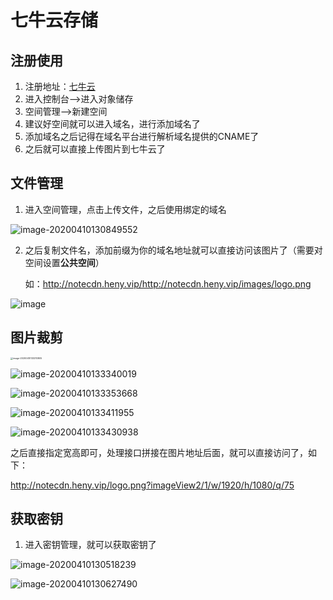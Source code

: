 # 七牛云存储

## 注册使用

1. 注册地址：[七牛云](https://portal.qiniu.com/signup)
2. 进入控制台-->进入对象储存
3. 空间管理-->新建空间
4. 建议好空间就可以进入域名，进行添加域名了
5. 添加域名之后记得在域名平台进行解析域名提供的CNAME了
6. 之后就可以直接上传图片到七牛云了

## 文件管理

1. 进入空间管理，点击上传文件，之后使用绑定的域名

![image-20200410130849552](http://notecdn.heny.vip/http://notecdn.heny.vip/images/七牛云cdn加速图片_03.png)

2. 之后复制文件名，添加前缀为你的域名地址就可以直接访问该图片了（需要对空间设置**公共空间**）

   如：http://notecdn.heny.vip/http://notecdn.heny.vip/images/logo.png

![image](http://notecdn.heny.vip/http://notecdn.heny.vip/images/七牛云cdn加速图片_09.png)

## 图片裁剪

<img src="http://notecdn.heny.vip/http://notecdn.heny.vip/images/七牛云cdn加速图片_04.png" alt="image-20200410133310805" style="zoom:25%;" />

![image-20200410133340019](http://notecdn.heny.vip/http://notecdn.heny.vip/images/七牛云cdn加速图片_05.png)

![image-20200410133353668](http://notecdn.heny.vip/http://notecdn.heny.vip/images/七牛云cdn加速图片_06.png)

![image-20200410133411955](http://notecdn.heny.vip/http://notecdn.heny.vip/images/七牛云cdn加速图片_07.png)

![image-20200410133430938](http://notecdn.heny.vip/http://notecdn.heny.vip/images/七牛云cdn加速图片_08.png)

之后直接指定宽高即可，处理接口拼接在图片地址后面，就可以直接访问了，如下：

http://notecdn.heny.vip/logo.png?imageView2/1/w/1920/h/1080/q/75

## 获取密钥

1. 进入密钥管理，就可以获取密钥了

![image-20200410130518239](http://notecdn.heny.vip/http://notecdn.heny.vip/images/七牛云cdn加速图片_01.png)

![image-20200410130627490](http://notecdn.heny.vip/http://notecdn.heny.vip/images/七牛云cdn加速图片_02.png)




